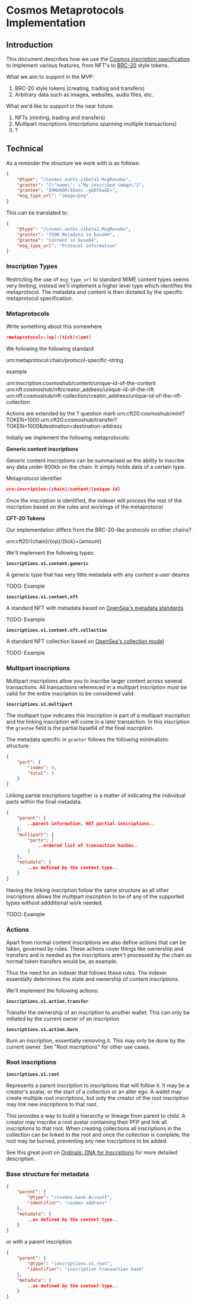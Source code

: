 # Cosmos Metaprotocols Implementation

## Introduction

This document describes how we use the [Cosmos inscription specification](cosmos-inscriptions.md) to implement various features, from NFT's to [BRC-20](https://layer1.gitbook.io/layer1-foundation/protocols/brc-20/documentation) style tokens.

What we aim to support in the MVP:

1. BRC-20 style tokens (creating, trading and transfers)
2. Arbitrary data such as images, websites, audio files, etc.

What we'd like to support in the near future:

1. NFTs (minting, trading and transfers)
2. Multipart inscriptions (inscriptions spanning multiple transactions)
3. ?

## Technical

As a reminder the structure we work with is as follows:

```json
{
    "@type": "/cosmos.authz.v1beta1.MsgRevoke",
    "granter": "{\"name\": \"My inscribed image\"}",
    "grantee": "IHNobGRrIGxoc..gbDtkaGE=",
    "msg_type_url": "image/png"
}
```

This can be translated to:

```json
{
    "@type": "/cosmos.authz.v1beta1.MsgRevoke",
    "granter": "JSON Metadata in base64",
    "grantee": "Content in base64",
    "msg_type_url": "Protocol information"
}
```


### Inscription Types

Restricting the use of `msg_type_url` to standard MIME content types seems very limiting, instead we'll implement a higher level type which identifies the metaprotocol. The metadata and content is then dictated by the specific metaprotocol specification.

### Metaprotocols

Write something about this somewhere

```json
<metaprotocol>:[op]:[tick]=[amt] 
```

We following the following standard

urn:metaprotocol:chain/protocol-specific-string

example

urn:inscription:cosmoshub/content/unique-id-of-the-content
urn:nft:cosmoshub/nft/creator_address/unique-id-of-the-nft
urn:nft:cosmoshub/nft-collection/creator_address/unique-id-of-the-nft-collection

Actions are extended by the ? question mark
urn:cft20:cosmoshub/mint?TOKEN=1000
urn:cft20:cosmoshub/transfer?TOKEN=1000&destination=destination-address


Initially we implement the following metaprotocols:

**Generic content inscriptions**

Generic content inscriptions can be summarised as the ability to inscribe any data under 800kb on the chain. It simply holds data of a certain type.

Metaprotocol identifier

```json
urn:inscription:{chain}/content/{unique id}
```

Once the inscription is identified, the indexer will process the rest of the inscription based on the rules and workings of the metaprotocol


**CFT-20 Tokens**

Our implementation differs from the BRC-20-like protocols on other chains?

urn:cft20:{chain}/{op}/{tick}={amount}


We'll implement the following types:

**`inscriptions.v1.content.generic`**

A generic type that has very little metadata with any content a user desires

TODO: Example

**`inscriptions.v1.content.nft`**

A standard NFT with metadata based on [OpenSea's metadata standards](https://docs.opensea.io/docs/metadata-standards)

TODO: Example

**`inscriptions.v1.content.nft.collection`**

A standard NFT collection based on [OpenSea's collection model](https://docs.opensea.io/v1.0/reference/collection-model)

TODO: Example


### Multipart inscriptions

Multipart inscriptions allow you to inscribe larger content across several transactions. All transactions referenced in a multipart inscription must be valid for the entire inscription to be considered valid.

**`inscriptions.v1.multipart`**

The multipart type indicates this inscription is part of a multipart inscription and the linking inscription will come in a later transaction. In this inscription the `grantee` field is the partial base64 of the final inscription. 

The metadata specific in `granter` follows the following minimalistic structure:

```json
{
    "part": {
        "index": 0,
        "total": 5
    }
}
```

Linking partial inscriptions together is a matter of indicating the individual parts within the final metadata.

```json
{
    "parent": {
        ..parent information, NOT partial inscriptions..
    },
    "multipart": {
        "parts": [
            ..ordered list of transaction hashes..
        ]
    },
    "metadata": {
        ..as defined by the content type..
    }
}
```

Having the linking inscription follow the same structure as all other inscriptions allows the multipart inscription to be of any of the supported types without addditional work needed.

TODO: Example


### Actions

Apart from normal content inscriptions we also define actions that can be taken, governed by rules. These actions cover things like ownership and transfers and is needed as the inscriptions aren't processed by the chain as normal token transfers would be, as example.

Thus the need for an indexer that follows these rules. The indexer essentially determines the state and ownership of content inscriptions.

We'll implement the following actions:

**`inscriptions.v1.action.transfer`**

Transfer the ownership of an inscription to another wallet. This can only be initiated by the current owner of an inscription

**`inscriptions.v1.action.burn`**

Burn an inscription, essentially removing it. This may only be done by the current owner. See "Root inscriptions" for other use cases.


### Root inscriptions

**`inscriptions.v1.root`**

Represents a parent inscription to inscriptions that will follow it. It may be a creator's avatar, or the start of a collection or an alter ego. A wallet may create multiple root inscriptions, but only the creator of the root inscription may link new inscriptions to that root.

This provides a way to build a hierarchy or lineage from parent to child. A creator may inscribe a root avatar containing their PFP and link all inscriptions to that root. When creating collections all inscriptions in the collection can be linked to the root and once the collection is complete, the root may be burned, preventing any new inscriptions to be added.

See this great post on [Ordinals: DNA for Inscriptions](https://medium.com/@cypherpork/ordinals-inscriptions-and-genetics-9f264377e00a) for more detailed description.


### Base structure for metadata

```json
{
    "parent": {
        "@type": "/cosmos.bank.Account",
        "identifier": "cosmos address"
    },
    "metadata": {
        ..as defined by the content type..
    }
}
```

or with a parent inscription

```json
{
    "parent": {
        "@type": "inscriptions.v1.root",
        "identifier": "inscription transaction hash"
    },
    "metadata": {
        ..as defined by the content type..
    }
}
```
